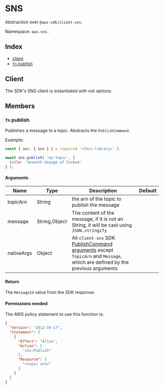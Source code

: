 # SNS

Abstraction over `@aws-sdk/client-sns`.

Namespace: `aws.sns.`

## Index
- [client](#client)
- [`fn` publish](#fn-publish)

## Client

The SDK's SNS client is instantiated with not options.

## Members

### `fn` publish

Publishes a message to a topic. Abstracts the `PublishCommand`.

Example:
```js
const { aws: { sns } } = require( '<this-library>' );

await sns.publish( 'my-topic', {
  title: 'Seventh Voyage of Sinbad'
} );
```

#### Arguments

|Name|Type|Description|Default|
|---|---|---|---|
|topicArn|String|the arn of the topic to publish the message||
|message|String,Object|The content of the message, if it is not an String, it will be cast using `JSON.stringify`||
|nativeArgs|Object|All `client-sns` SDK [PublishCommand arguments](https://docs.aws.amazon.com/AWSJavaScriptSDK/v3/latest/Package/-aws-sdk-client-sns/Class/PublishCommand/) except `TopicArn` and `Message`, which are defined by the previous arguments||

#### Return

The `MessageId` value from the SDK response.

#### Permissions needed

The AWS policy statement to use this function is:

```json
{
  "Version": "2012-10-17",
  "Statement": [
    {
      "Effect": "Allow",
      "Action": [
        "sns:Publish"
      ],
      "Resource": [
        "<topic arn>"
      ]
    }
  ]
}
```
